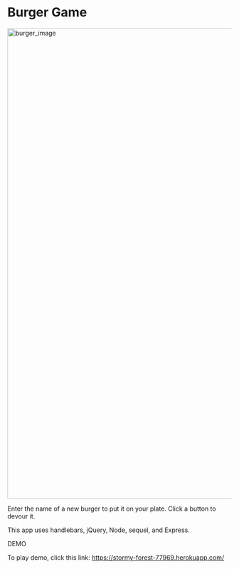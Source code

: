 # Burger Game



<a data-flickr-embed="true"  href="https://www.flickr.com/photos/183376787@N05/48529425126/in/dateposted-public/" title="burger_image"><img src="https://live.staticflickr.com/65535/48529425126_2e01831c34_k.jpg" width="2048" height="1058" alt="burger_image"></a><script async src="//embedr.flickr.com/assets/client-code.js" charset="utf-8"></script>

 
Enter the name of a new burger to put it on your plate. Click a button to devour it. 

This app uses handlebars, jQuery, Node, sequel, and Express. 

DEMO

To play demo, click this link: https://stormy-forest-77969.herokuapp.com/

